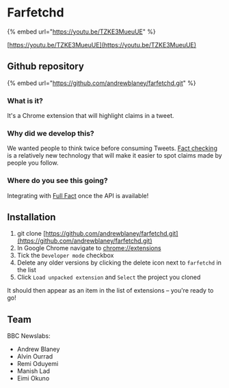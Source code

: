 # Farfetchd

{% embed url="https://youtu.be/TZKE3MueuUE" %}

[https://youtu.be/TZKE3MueuUE](https://youtu.be/TZKE3MueuUE)

## Github repository

{% embed url="https://github.com/andrewblaney/farfetchd.git" %}

### What is it?

It's a Chrome extension that will highlight claims in a tweet.

### Why did we develop this?

We wanted people to think twice before consuming Tweets. [Fact checking](https://en.wikipedia.org/wiki/Fact_checking) is a relatively new technology that will make it easier to spot claims made by people you follow.

### Where do you see this going?

Integrating with [Full Fact](https://fullfact.org/) once the API is available!

## Installation

1. git clone [https://github.com/andrewblaney/farfetchd.git](https://github.com/andrewblaney/farfetchd.git)
2. In Google Chrome  navigate to [chrome://extensions](chrome://extensions)
3. Tick the `Developer mode` checkbox
4. Delete any older versions by clicking the delete icon next to `farfetchd` in the list
5. Click `Load unpacked extension` and `Select` the project you cloned

It should then appear as an item in the list of extensions – you're ready to go!

## **Team**

BBC Newslabs:

* Andrew Blaney
* Alvin Ourrad
* Remi Oduyemi
* Manish Lad
* Eimi Okuno

